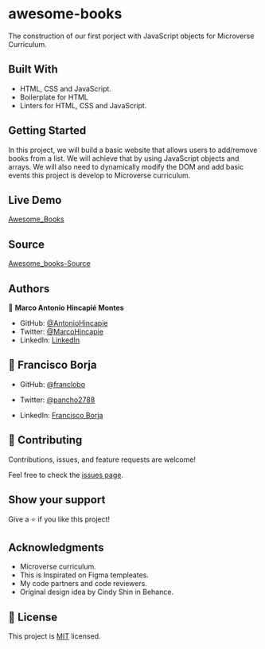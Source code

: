 # awesome-books

The construction of our first porject with JavaScript objects for Microverse Curriculum.

## Built With

- HTML, CSS and JavaScript.
- Boilerplate for HTML
- Linters for HTML, CSS and JavaScript.

## Getting Started

In this project, we will build a basic website that allows users to add/remove books from a list. We will achieve that by using JavaScript objects and arrays. We will also need to dynamically modify the DOM and add basic events this project is develop to Microverse curriculum.

## Live Demo

[Awesome_Books](https://antoniohincapie.github.io/awesome-books/)

## Source

[Awesome_books-Source](https://github.com/AntonioHincapie/awesome-books)

## Authors

👤 **Marco Antonio Hincapié Montes**

- GitHub: [@AntonioHincapie](https://github.com/AntonioHincapie)
- Twitter: [@MarcoHincapie](https://twitter.com/MarcoHincapie)
- LinkedIn: [LinkedIn](https://www.linkedin.com/in/marco-hincapi%C3%A9-7a76751a3/)

## 👤 Francisco Borja

- GitHub: [@franclobo](https://github.com/franclobo)

- Twitter: [@pancho2788](https://twitter.com/Pancho2788)

- LinkedIn: [Francisco Borja](https://www.linkedin.com/in/francisco-borja-lobato/)

## 🤝 Contributing

Contributions, issues, and feature requests are welcome!

Feel free to check the [issues page](../../issues/).

## Show your support

Give a ⭐️ if you like this project!

## Acknowledgments

- Microverse curriculum.
- This is Inspirated on Figma templeates.
- My code partners and code reviewers.
- Original design idea by Cindy Shin in Behance.

## 📝 License

This project is [MIT](./MIT.md) licensed.

